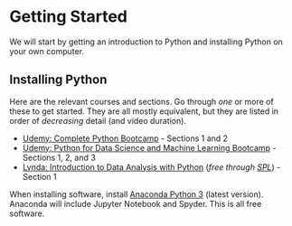 # Getting Started

We will start by getting an introduction to Python and installing Python on your own computer.

## Installing Python

Here are the relevant courses and sections. Go through *one* or more of these to get started. They are all mostly equivalent, but they are listed in order of *decreasing* detail (and video duration).

* [Udemy: Complete Python Bootcamp](https://www.udemy.com/complete-python-bootcamp/) - Sections 1 and 2
* [Udemy: Python for Data Science and Machine Learning Bootcamp](https://www.udemy.com/python-for-data-science-and-machine-learning-bootcamp/) - Sections 1, 2, and 3
* [Lynda: Introduction to Data Analysis with Python](https://www.lynda.com/Numpy-tutorials/Introduction-Data-Analysis-Python/) (*free through [SPL](http://lynda.com/portal/sip?org=spl.org)*) - Section 1

When installing software, install [Anaconda Python 3](https://www.continuum.io/downloada) (latest version). Anaconda will include Jupyter Notebook and Spyder. This is all free software.
